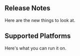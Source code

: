 ## Release Notes

Here are the new things to look at.

## Supported Platforms

Here's what you can run it on. 